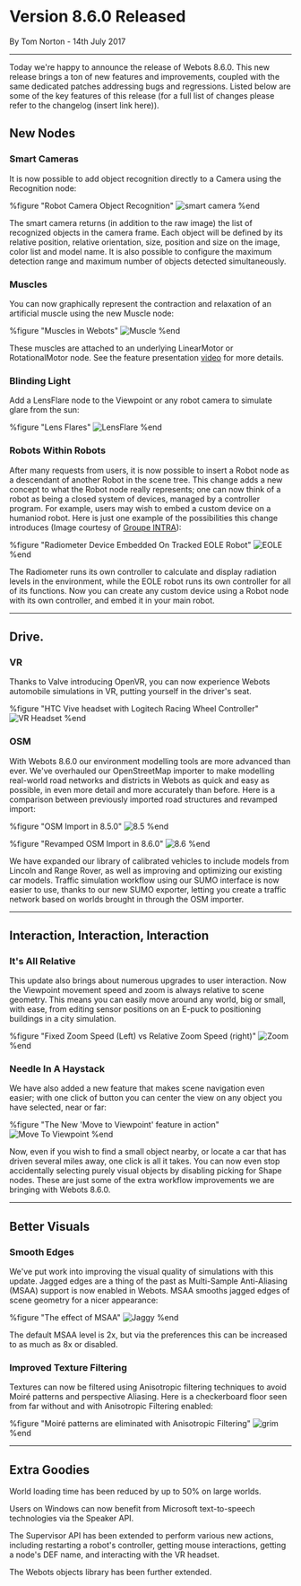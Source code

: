# Version 8.6.0 Released

<p id="publish-data">By Tom Norton - 14th July 2017</p>

---

Today we're happy to announce the release of Webots 8.6.0. This new release brings a ton of new features and improvements, coupled with the same dedicated patches addressing bugs and regressions. Listed below are some of the key features of this release (for a full list of changes please refer to the changelog (insert link here)).


## New Nodes

### Smart Cameras

It is now possible to add object recognition directly to a Camera using the Recognition node:

%figure "Robot Camera Object Recognition"
![smart camera](images/recognition.png)
%end

The smart camera returns (in addition to the raw image) the list of recognized objects in the camera frame. Each object will be defined by its relative position, relative orientation, size, position and size on the image, color list and model name. It is also possible to configure the maximum detection range and maximum number of objects detected simultaneously.

### Muscles

You can now graphically represent the contraction and relaxation of an artificial muscle using the new Muscle node:

%figure "Muscles in Webots"
![Muscle](images/muscle.gif)
%end

These muscles are attached to an underlying LinearMotor or RotationalMotor node.
See the feature presentation [video](http://www.youtube.com/watch?v=pd0jD1TbJe4) for more details.

### Blinding Light

Add a LensFlare node to the Viewpoint or any robot camera to simulate glare from the sun:

%figure "Lens Flares"
![LensFlare](images/lens_flare.png)
%end

### Robots Within Robots

After many requests from users, it is now possible to insert a Robot node as a descendant of another Robot in the scene tree. This change adds a new concept to what the Robot node really represents; one can now think of a robot as being a closed system of devices, managed by a controller program. For example, users may wish to embed a custom device on a humaniod robot. Here is just one example of the possibilities this change introduces (Image courtesy of [Groupe INTRA](http://www.groupe-intra.com/fra)):

%figure "Radiometer Device Embedded On Tracked EOLE Robot"
![EOLE](images/eole.png)
%end

The Radiometer runs its own controller to calculate and display radiation levels in the environment, while the EOLE robot runs its own controller for all of its functions. Now you can create any custom device using a Robot node with its own controller, and embed it in your main robot.

---

## Drive.


### VR

Thanks to Valve introducing OpenVR, you can now experience Webots automobile simulations in VR, putting yourself in the driver's seat. 

%figure "HTC Vive headset with Logitech Racing Wheel Controller"
![VR Headset](images/vr_headset.png)
%end

### OSM

With Webots 8.6.0 our environment modelling tools are more advanced than ever. We've overhauled our OpenStreetMap importer to make modelling real-world road networks and districts in Webots as quick and easy as possible, in even more detail and more accurately than before. Here is a comparison between previously imported road structures and revamped import:

%figure "OSM Import in 8.5.0"
![8.5](images/osm_master.png)
%end

%figure "Revamped OSM Import in 8.6.0"
![8.6](images/osm_develop.png)
%end

We have expanded our library of calibrated vehicles to include models from Lincoln and Range Rover, as well as improving and optimizing our existing car models. Traffic simulation workflow using our SUMO interface is now easier to use, thanks to our new SUMO exporter, letting you create a traffic network based on worlds brought in through the OSM importer.

---

## Interaction, Interaction, Interaction


### It's All Relative

This update also brings about numerous upgrades to user interaction. Now the Viewpoint movement speed and zoom is always relative to scene geometry. This means you can easily move around any world, big or small, with ease, from editing sensor positions on an E-puck to positioning buildings in a city simulation. 

%figure "Fixed Zoom Speed (Left) vs Relative Zoom Speed (right)"
![Zoom](images/zoom.gif)
%end

### Needle In A Haystack

We have also added a new feature that makes scene navigation even easier; with one click of button you can center the view on any object you have selected, near or far:  

%figure "The New 'Move to Viewpoint' feature in action"
![Move To Viewpoint](images/viewpoint.gif)
%end

Now, even if you wish to find a small object nearby, or locate a car that has driven several miles away, one click is all it takes. You can now even stop accidentally selecting purely visual objects by disabling picking for Shape nodes. These are just some of the extra workflow improvements we are bringing with Webots 8.6.0.

---

## Better Visuals


### Smooth Edges

We've put work into improving the visual quality of simulations with this update. Jagged edges are a thing of the past as Multi-Sample Anti-Aliasing (MSAA) support is now enabled in Webots. MSAA smooths jagged edges of scene geometry for a nicer appearance:

%figure "The effect of MSAA"
![Jaggy](images/msaa.png)
%end

The default MSAA level is 2x, but via the preferences this can be increased to as much as 8x or disabled.

### Improved Texture Filtering

Textures can now be filtered using Anisotropic filtering techniques to avoid Moiré patterns and perspective Aliasing. Here is a checkerboard floor seen from far without and with Anisotropic Filtering enabled:

%figure "Moiré patterns are eliminated with Anisotropic Filtering"
![grim](images/moire_pattern.png)
%end

---

## Extra Goodies

World loading time has been reduced by up to 50% on large worlds.

Users on Windows can now benefit from Microsoft text-to-speech technologies via the Speaker API.

The Supervisor API has been extended to perform various new actions, including restarting a robot's controller, getting mouse interactions, getting a node's DEF name, and interacting with the VR headset.

The Webots objects library has been further extended.
